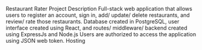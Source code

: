 Restaurant Rater
Project Description
Full-stack web application that allows users to register an account, sign in, add/ update/ delete restaurants, and review/ rate those restaurants.
Database created in PostgreSQL, user interface created using React, and routes/ middleware/ backend created using ExpressJs and Node.js
Users are authorized to access the application using JSON web token.
Hosting
